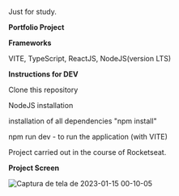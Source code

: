 Just for study.




**Portfolio Project**

**Frameworks**

VITE, TypeScript, ReactJS, NodeJS(version LTS)

**Instructions for DEV**


Clone this repository

NodeJS installation

installation of all dependencies "npm install"

npm run dev - to run the application (with VITE)

Project carried out in the course of Rocketseat.

**Project Screen**

![Captura de tela de 2023-01-15 00-10-05](https://user-images.githubusercontent.com/22898773/212521244-a702e004-cd45-4dfa-a3ae-230ad6f73ae6.png)
